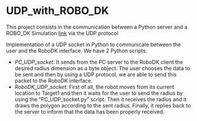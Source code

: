 # UDP_with_ROBO_DK
This project consists in the communication between a Python server and a ROBO_DK Simulation [link](https://robodk.com/) via the UDP protocol

Implementation of a UDP socket in Python to communicate between the user and the RoboDK interface. We have 2 Python scripts:
- *PC_UDP_socket*: It sends from the PC server to the RoboDK client the desired radius dimension as a byte object. The user chooses the data to be sent and then by using a UDP protocol, we are able to send this packet to the RoboDK interface.
- *RoboDK_UDP_socket*: First of all, the robot moves from its current location to Target1 and then it waits for the user to send the radius by using the “PC_UDP_socket.py” script. Then it receives the radius and it draws the polygon according to the sent radius. Finally, it replies back to the server to inform that the data has been properly received.

